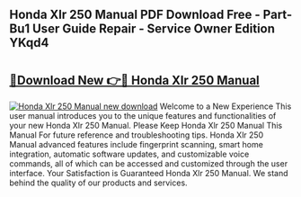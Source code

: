 ## Honda Xlr 250 Manual PDF Download Free - Part-Bu1 User Guide Repair - Service Owner Edition YKqd4

# <h2><a href="http://bc47998.oget.top/?id=Honda+Xlr+250+Manual">🔗Download New 👉🔴 Honda Xlr 250 Manual</a></h2>

[![Honda Xlr 250 Manual new download](https://i.imgur.com/5g1atiW.png)](http://bc47998.oget.top/?id=Honda+Xlr+250+Manual)
Welcome to a New Experience This user manual introduces you to the unique features and functionalities of your new Honda Xlr 250 Manual. Please Keep Honda Xlr 250 Manual This Manual For future reference and troubleshooting tips. Honda Xlr 250 Manual advanced features include fingerprint scanning, smart home integration, automatic software updates, and customizable voice commands, all of which can be accessed and customized through the user interface. Your Satisfaction is Guaranteed Honda Xlr 250 Manual. We stand behind the quality of our products and services.
